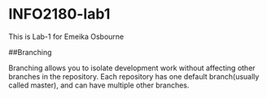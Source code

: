 # INFO2180-lab1

This is Lab-1 for Emeika Osbourne

##Branching

Branching allows you to isolate development work without affecting other branches in the repository. Each repository has one default branch(usually called master), and can have multiple other branches.
